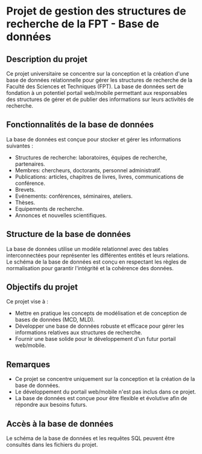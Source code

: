 # Projet de gestion des structures de recherche de la FPT - Base de données
## Description du projet
Ce projet universitaire se concentre sur la conception et la création d'une base de données relationnelle pour gérer les structures de recherche de la Faculté des Sciences et Techniques (FPT). La base de données sert de fondation à un potentiel portail web/mobile permettant aux responsables des structures de gérer et de publier des informations sur leurs activités de recherche.
## Fonctionnalités de la base de données
La base de données est conçue pour stocker et gérer les informations suivantes :
* Structures de recherche: laboratoires, équipes de recherche, partenaires.
* Membres: chercheurs, doctorants, personnel administratif.
* Publications: articles, chapitres de livres, livres, communications de conférence.
* Brevets.
* Evénements: conférences, séminaires, ateliers.
* Thèses.
* Equipements de recherche.
* Annonces et nouvelles scientifiques.
## Structure de la base de données
La base de données utilise un modèle relationnel avec des tables interconnectées pour représenter les différentes entités et leurs relations. Le schéma de la base de données est conçu en respectant les règles de normalisation pour garantir l'intégrité et la cohérence des données.
## Objectifs du projet
Ce projet vise à :
* Mettre en pratique les concepts de modélisation et de conception de bases de données (MCD, MLD).
* Développer une base de données robuste et efficace pour gérer les informations relatives aux structures de recherche.
* Fournir une base solide pour le développement d'un futur portail web/mobile.
## Remarques
* Ce projet se concentre uniquement sur la conception et la création de la base de données.
* Le développement du portail web/mobile n'est pas inclus dans ce projet.
* La base de données est conçue pour être flexible et évolutive afin de répondre aux besoins futurs.
## Accès à la base de données
Le schéma de la base de données et les requêtes SQL peuvent être consultés dans les fichiers du projet.
